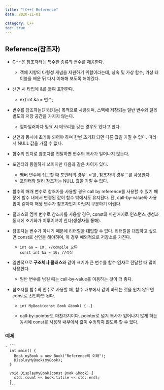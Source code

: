 ```yaml
---
title: "[C++] Reference"
date: 2020-11-01 

category: C++
toc: true
---
```


## Reference(참조자)

- C++은 참조자라는 특수한 종류의 변수를 제공한다.
	- 객체 지향의 다형성 개념을 지원하기 위함이라는데, 상속 및 가상 함수, 가상 테이블을 배운 뒤 다시 이해해 보도록 해야겠다.
- 선언 시 타입에 &를 붙여 표현한다.
	- ex) int &a = 변수;
- 변수를 참조하는(가리키는) 목적으로 사용되며, 스택에 저장되는 일반 변수와 달리 별도의 저장 공간을 가지지 않는다.
	- 컴파일러마다 필요 시 메모리를 갖는 경우도 있다고 한다.
- 선언과 동시에 초기화 되어야 하며 한번 초기화 되면 다른 값을 가질 수 없다. 따라서 NULL 값을 가질 수 없다.
- 함수의 인자로 참조자를 전달하면 변수의 복사가 일어나지 않는다.
- 포인터와 동일하게 쓰이지만 다음과 같은 차이가 있다.
	- 멤버 변수에 접근할 때 포인터의 경우'->'를, 참조자의 경우 '.'를 사용한다.
	- 포인터와 달리 참조자는 NULL 값을 가질 수 없다.
- 함수의 매개 변수로 참조자를 사용할 경우 call by reference를 사용할 수 있기 때문에 함수 내에서 변경된 값이 함수 밖에서도 유지된다. 단, call-by-value와 사용법이 같아져 해당 변수가 참조자인지 아닌지 구분하기 어렵다.
- 클래스의 멤버 변수로 참조자를 사용할 경우, const와 마찬가지로 인스턴스 생성과 동시에 초기화가 이루어져야 한다(생성자를 통해).
- 참조자는 변수가 아니기 때문에 리터럴을 대입할 수 없다. 리터럴을 대입하고 싶으면 const로 선언을 해야하며, 이 경우 예외적으로 저장소를 가진다.
	- ```
	  int &a = 10; //compile 오류
	  const int &a = 10; //정상
	  ```
	  
- 일반적으로 **구조체나 클래스**와 같이 크기가 큰 변수를 함수 인자로  전달할 때 많이 사용한다.
	- 일반 변수를 넘길 때는 call-by-value를 이용하는 것이 더 좋다.
- 참조자를 함수의 인수로 사용할 때, 함수 내부에서 값이 바뀌는 것을 원치 않으면 const로 선언하면 된다.
	- ```
	  int MyBook(const Book &book) {..}
	  ```
	- call-by-pointer도 마찬가지이다. pointer로 넘겨 복사가 잃어나지 않게 하는 동시에 const를 사용해 내부에서 값이 수정되지 않도록 할 수 있다.
	
### 예제
	- ```
	  int main() {
	  	Book myBook = new Book("Reference의 이해");
	  	DisplayMyBook(myBook);
	  }
	  
	  void DisplayMyBook(const Book &book) {
	  	std::count << book.titile << std::endl;
	  }
	  ```

	
